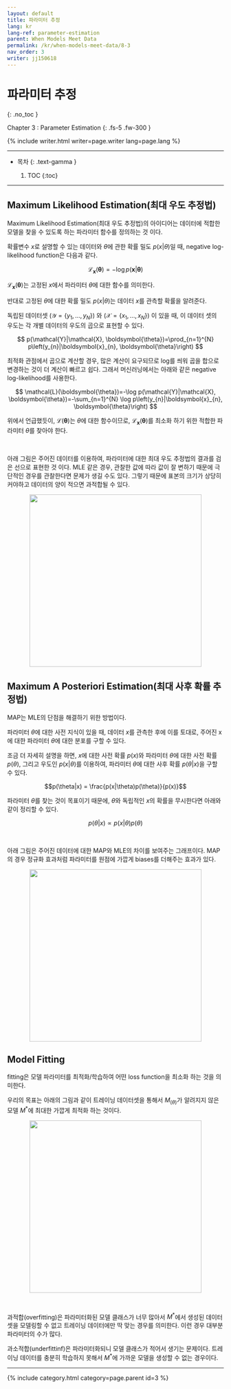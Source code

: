 ```yaml
---
layout: default
title: 파라미터 추정
lang: kr
lang-ref: parameter-estimation
parent: When Models Meet Data
permalink: /kr/when-models-meet-data/8-3
nav_order: 3
writer: jj150618
---
```


# 파라미터 추정
{: .no_toc }


Chapter 3 : Parameter Estimation
{: .fs-5 .fw-300 }


{% include writer.html writer=page.writer lang=page.lang %}

---

- 목차
    {: .text-gamma }

    1. TOC
    {:toc}

---

## Maximum Likelihood Estimation(최대 우도 추정법)

Maximum Likelihood Estimation(최대 우도 추정법)의 아이디어는 데이터에 적합한 모델을 찾을 수 있도록 하는 파라미터 함수를 정의하는 것 이다.

확률변수 $x$로 설명할 수 있는 데이터와 $\theta$에 관한 확률 밀도 
$p(x|\theta)$일 때, negative log-likelihood function은 다음과 같다.

$$
\mathcal{L}_{\boldsymbol{x}}(\boldsymbol{\theta})=-\log p(\boldsymbol{x}|\boldsymbol{\theta})
$$

$\mathcal{L}_{\boldsymbol{x}}(\boldsymbol{\theta})$는
고정된 $x$에서
파라미터 $\theta$에 대한 함수를 의미한다.

반대로 고정된 $\theta$에 대한
확률 밀도 $p(x|\theta)$는
데이터 $x$를 관측할 확률을 알려준다. 

독립된 데이터셋 
$(\mathcal{Y}=\{y_{1}, \ldots, y_{N}\})$
와 
$(\mathcal{X}=\{x_{1}, \ldots, x_{N}\})$
이 있을 때, 
이 데이터 셋의 우도는 각 개별 데이터의 우도의 곱으로 표현할 수 있다.

$$
p(\mathcal{Y}|\mathcal{X}, \boldsymbol{\theta})=\prod_{n=1}^{N} p\left(y_{n}|\boldsymbol{x}_{n}, \boldsymbol{\theta}\right)
$$

최적화 관점에서 곱으로 계산할 경우, 많은 계산이 요구되므로 log를 씌워 곱을 합으로 변경하는 것이 더 계산이 빠르고 쉽다. 그래서 머신러닝에서는 아래와 같은 negative log-likelihood를 사용한다.

$$
\mathcal{L}(\boldsymbol{\theta})=-\log p(\mathcal{Y}|\mathcal{X}, \boldsymbol{\theta})=-\sum_{n=1}^{N} \log p\left(y_{n}|\boldsymbol{x}_{n}, \boldsymbol{\theta}\right)
$$

위에서 언급했듯이, $\mathcal{L}(\boldsymbol{\theta})$는
$\theta$에 대한 함수이므로, 
$\mathcal{L}_{\boldsymbol{x}}(\boldsymbol{\theta})$를 최소화 하기 위한 적합한 파라미터 
$\theta$를 찾아야 한다.

&nbsp;

아래 그림은 주어진 데이터를 이용하여, 파라미터에 대한 최대 우도 추정법의 결과를 검은 선으로 표현한 것 이다.
MLE 같은 경우, 관찰한 값에 따라 값이 잘 변하기 때문에 극단적인 경우를 관찰한다면 문제가 생길 수도 있다.
그렇기 때문에 표본의 크기가 상당히 커야하고 데이터의 양이 적으면 과적합될 수 있다.

<div style="text-align : center;">
    <img src="{{ site.figure | absolute_url }}8.3.1.png" width="400px"/>
</div>

## Maximum A Posteriori Estimation(최대 사후 확률 추정법)

MAP는 MLE의 단점을 해결하기 위한 방법이다.

파라미터 $\theta$에 대한 사전 지식이 있을 때,
데이터 $x$를 관측한 후에 이를 토대로, 주어진 x에 대한 
파라미터 $\theta$에 대한 분포를 구할 수 있다.

조금 더 자세히 설명을 하면, $x$에 대한 
사전 확률 $p(x)$와
파라미터 $\theta$에 대한 
사전 확률 $p(\theta)$, 그리고 
우도인 $p(x|\theta)$를 이용하여,
파라미터 $\theta$에 대한 
사후 확률 $p(\theta|x)$을 구할 수 있다.

$$p(\theta|x) = \frac{p(x|\theta)p(\theta)}{p(x)}$$

파라미터 $\theta$를 찾는 것이 목표이기 때문에,
$\theta$와 독립적인
$x$의 확률을 무시한다면 아래와 같이 정리할 수 있다.

$$p(\theta|x) \propto p(x|\theta)p(\theta)$$


&nbsp;

아래 그림은 주어진 데이터에 대한 MAP와 MLE의 차이를 보여주는 그래프이다.
MAP의 경우 정규화 효과처럼 파라미터를 원점에 가깝게 biases를 더해주는 효과가 있다.

<div style="text-align : center;">
    <img src="{{ site.figure | absolute_url }}8.3.2.png" width="400px"/>
</div>


## Model Fitting

fitting은 모델 파라미터를 최적화/학습하여 어떤 loss function을 최소화 하는 것을 의미한다.

우리의 목표는 아래의 그림과 같이 트레이닝 데이터셋을 통해서 $M_(\theta)$가
알려지지 않은 모델 $M^{*}$에 최대한 가깝게 최적화 하는 것이다.

<div style="text-align : center;">
    <img src="{{ site.figure | absolute_url }}8.3.3.png" width="400px"/>
</div>

&nbsp;

과적합(overfitting)은 파라미터화된 모델 클래스가 너무 많아서 $M^{*}$에서 생성된 데이터셋을 모델링할 수 없고 트레이닝 데이터에만 딱 맞는 경우를 의미한다. 이런 경우 대부분 파라미터의 수가 많다.

과소적합(underfittinf)은 파라미터화되니 모델 클래스가 적어서 생기는 문제이다. 트레이닝 데이터를 충분히 학습하지 못해서 $M^{*}$에 가까운 모델을 생성할 수 없는 경우이다.

---

{% include category.html category=page.parent id=3 %}
